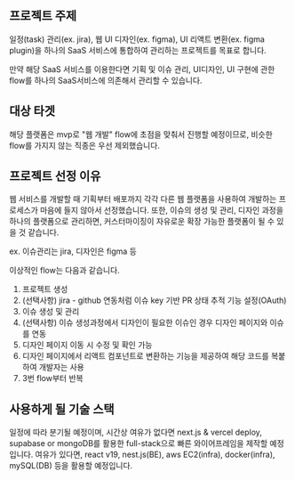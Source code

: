 ## 프로젝트 주제

일정(task) 관리(ex. jira), 웹 UI 디자인(ex. figma), UI 리액트 변환(ex. figma plugin)을 하나의 SaaS 서비스에 통합하여 관리하는 프로젝트를 목표로 합니다.

만약 해당 SaaS 서비스를 이용한다면 기획 및 이슈 관리, UI디자인, UI 구현에 관한 flow를 하나의 SaaS서비스에 의존해서 관리할 수 있습니다.

## 대상 타겟

해당 플랫폼은 mvp로 "웹 개발" flow에 초점을 맞춰서 진행할 예정이므로, 비슷한 flow를 가지지 않는 직종은 우선 제외했습니다.

## 프로젝트 선정 이유

웹 서비스를 개발할 때 기획부터 배포까지 각각 다른 웹 플랫폼을 사용하여 개발하는 프로세스가 마음에 들지 않아서 선정했습니다.
또한, 이슈의 생성 및 관리, 디자인 과정을 하나의 플랫폼으로 관리하면, 커스터마이징이 자유로운 확장 가능한 플랫폼이 될 수 있을 것 같습니다.

ex. 이슈관리는 jira, 디자인은 figma 등

이상적인 flow는 다음과 같습니다.

1. 프로젝트 생성
2. (선택사항) jira - github 연동처럼 이슈 key 기반 PR 상태 추적 기능 설정(OAuth)
3. 이슈 생성 및 관리
4. (선택사항) 이슈 생성과정에서 디자인이 필요한 이슈인 경우 디자인 페이지와 이슈를 연동
5. 디자인 페이지 이동 시 수정 및 확인 가능
6. 디자인 페이지에서 리액트 컴포넌트로 변환하는 기능을 제공하여 해당 코드를 복붙하여 개발자는 사용
7. 3번 flow부터 반복

## 사용하게 될 기술 스택

일정에 따라 분기될 예정이며, 시간상 여유가 없다면 next.js & vercel deploy, supabase or mongoDB를 활용한 full-stack으로 빠른 와이어프레임을 제작할 예정입니다.
여유가 있다면, react v19, nest.js(BE), aws EC2(infra), docker(infra), mySQL(DB) 등을 활용할 예정입니다.
